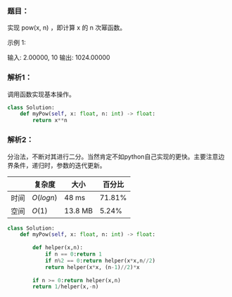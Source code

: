 ### 题目：
实现 pow(x, n) ，即计算 x 的 n 次幂函数。

示例 1:

输入: 2.00000, 10
输出: 1024.00000

### 解析1：
调用函数实现基本操作。

```python
class Solution:
    def myPow(self, x: float, n: int) -> float:
        return x**n
```

### 解析2：
分治法，不断对其进行二分。当然肯定不如python自己实现的更快。主要注意边界条件，递归时，参数的迭代更新。

|  |复杂度|大小|百分比|
|--|--|--|--|
|时间|$O(logn)$|48 ms|71.81%|
|空间|$O(1)$|13.8 MB|5.24%|

```python
class Solution:
    def myPow(self, x: float, n: int) -> float:
        
        def helper(x,n):
            if n == 0:return 1
            if n%2 == 0:return helper(x*x,n//2)
            return helper(x*x, (n-1)//2)*x
            
        if n >= 0:return helper(x,n)
        return 1/helper(x,-n)
```

